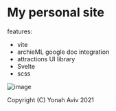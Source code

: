# My personal site


features:
- vite
- archieML google doc integration 
- attractions UI library
- Svelte
- scss


![image](https://user-images.githubusercontent.com/68514914/134783843-721d88c2-133b-4617-a251-bed01206c6ca.png)


Copyright (C) Yonah Aviv 2021
